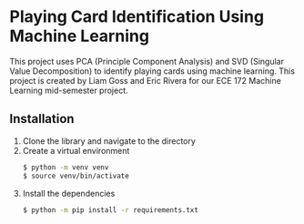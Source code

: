 # Playing Card Identification Using Machine Learning
 
This project uses PCA (Principle Component Analysis) and SVD (Singular Value Decomposition) to identify playing cards using machine learning. This project is created by Liam Goss and Eric Rivera for our ECE 172 Machine Learning mid-semester project.

## Installation
1. Clone the library and navigate to the directory
2. Create a virtual environment
    ```bash
    $ python -m venv venv
    $ source venv/bin/activate
    ```
3. Install the dependencies
    ```bash
    $ python -m pip install -r requirements.txt
    ```